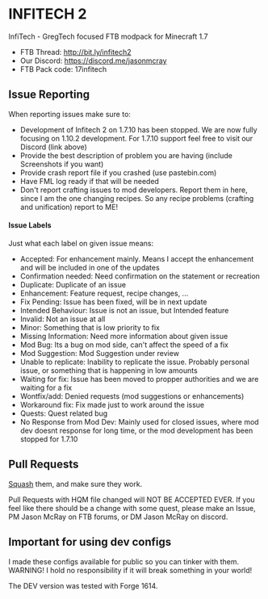 # INFITECH 2

InfiTech - GregTech focused FTB modpack for Minecraft 1.7


* FTB Thread: http://bit.ly/infitech2
* Our Discord: https://discord.me/jasonmcray
* FTB Pack code: 17infitech

## Issue Reporting
When reporting issues make sure to:
* Development of Infitech 2 on 1.7.10 has been stopped. We are now fully focusing on 1.10.2 development. For 1.7.10 support feel free to visit our Discord (link above)
* Provide the best description of problem you are having (include Screenshots if you want)
* Provide crash report file if you crashed (use pastebin.com)
* Have FML log ready if that will be needed
* Don't report crafting issues to mod developers. Report them in here, since I am the one changing recipes. So any recipe problems (crafting and unification) report to ME!

#### Issue Labels
Just what each label on given issue means:
* Accepted: For enhancement mainly. Means I accept the enhancement and will be included in one of the updates
* Confirmation needed: Need confirmation on the statement or recreation
* Duplicate: Duplicate of an issue
* Enhancement: Feature request, recipe changes, ...
* Fix Pending: Issue has been fixed, will be in next update
* Intended Behaviour: Issue is not an issue, but Intended feature
* Invalid: Not an issue at all
* Minor: Something that is low priority to fix
* Missing Information: Need more information about given issue
* Mod Bug: Its a bug on mod side, can't affect the speed of a fix
* Mod Suggestion: Mod Suggestion under review
* Unable to replicate: Inability to replicate the issue. Probably personal issue, or something that is happening in low amounts
* Waiting for fix: Issue has been moved to propper authorities and we are waiting for a fix
* Wontfix/add: Denied requests (mod suggestions or enhancements)
* Workaround fix: Fix made just to work around the issue
* Quests: Quest related bug
* No Response from Mod Dev: Mainly used for closed issues, where mod dev doesnt response for long time, or the mod development has been stopped for 1.7.10

## Pull Requests
[Squash](http://gitready.com/advanced/2009/02/10/squashing-commits-with-rebase.html) them, and make sure they work.

Pull Requests with HQM file changed will NOT BE ACCEPTED EVER. If you feel like there should be a change with some quest, please make an Issue, PM Jason McRay on FTB forums, or DM Jason McRay on discord.

## Important for using dev configs
I made these configs available for public so you can tinker with them. WARNING! I hold no responsibility if it will break something in your world!

The DEV version was tested with Forge 1614.
